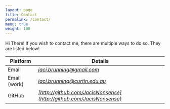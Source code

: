 ```yaml
---
layout: page
title: Contact
permalink: /contact/
menu: true
weight: 100
---
```


Hi There! If you wish to contact me, there are multiple ways to do so. They are listed below!

Platform | Details
--- | ---
Email | *[jaci.brunning@gmail.com](mailto:jaci.brunning@gmail.com)*
Email (work) | *[jaci.brunning@curtin.edu.au](mailto:jaci.brunning@curtin.edu.au)*
GitHub | *[http://github.com/JacisNonsense](http://github.com/JacisNonsense)*
